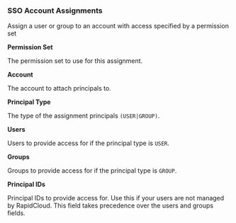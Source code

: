 ### SSO Account Assignments

Assign a user or group to an account with access specified by a permission set

**Permission Set**

The permission set to use for this assignment.

**Account**

The account to attach principals to.

**Principal Type**

The type of the assignment principals `(USER|GROUP)`.

**Users**

Users to provide access for if the principal type is `USER`.

**Groups**

Groups to provide access for if the principal type is `GROUP`.

**Principal IDs**

Principal IDs to provide access for. Use this if your users are not managed by RapidCloud. This field takes precedence over the users and groups fields.